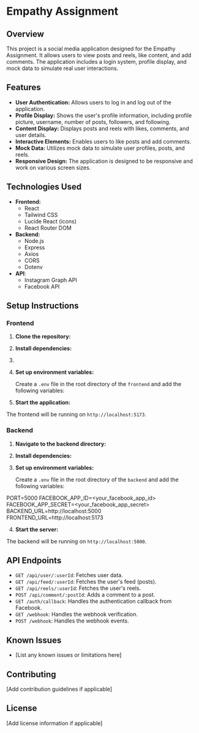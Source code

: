# Empathy Assignment 

## Overview

This project is a social media application designed for the Empathy Assignment. It allows users to view posts and reels, like content, and add comments. The application includes a login system, profile display, and mock data to simulate real user interactions.

## Features

-   **User Authentication:** Allows users to log in and log out of the application.
-   **Profile Display:** Shows the user's profile information, including profile picture, username, number of posts, followers, and following.
-   **Content Display:** Displays posts and reels with likes, comments, and user details.
-   **Interactive Elements:** Enables users to like posts and add comments.
-   **Mock Data:** Utilizes mock data to simulate user profiles, posts, and reels.
-   **Responsive Design:** The application is designed to be responsive and work on various screen sizes.

## Technologies Used

-   **Frontend:**
    -   React
    -   Tailwind CSS
    -   Lucide React (icons)
    -   React Router DOM
-   **Backend:**
    -   Node.js
    -   Express
    -   Axios
    -   CORS
    -   Dotenv
-   **API**:
    - Instagram Graph API
    - Facebook API

## Setup Instructions

### Frontend

1.  **Clone the repository:**
2.  **Install dependencies:**
3.  
3.  **Set up environment variables:**

    Create a `.env` file in the root directory of the `frontend` and add the following variables:

4.  **Start the application:**


The frontend will be running on `http://localhost:5173`.

### Backend

1.  **Navigate to the backend directory:**


2.  **Install dependencies:**


3.  **Set up environment variables:**

    Create a `.env` file in the root directory of the `backend` and add the following variables:

PORT=5000
FACEBOOK_APP_ID=<your_facebook_app_id>
FACEBOOK_APP_SECRET=<your_facebook_app_secret>
BACKEND_URL=http://localhost:5000
FRONTEND_URL=http://localhost:5173


4.  **Start the server:**


The backend will be running on `http://localhost:5000`.


## API Endpoints

-   `GET /api/user/:userId`: Fetches user data.
-   `GET /api/feed/:userId`: Fetches the user's feed (posts).
-   `GET /api/reels/:userId`: Fetches the user's reels.
-   `POST /api/comment/:postId`: Adds a comment to a post.
-   `GET /auth/callback`: Handles the authentication callback from Facebook.
-   `GET /webhook`: Handles the webhook verification.
-   `POST /webhook`: Handles the webhook events.

## Known Issues

-   [List any known issues or limitations here]

## Contributing

[Add contribution guidelines if applicable]

## License

[Add license information if applicable]





